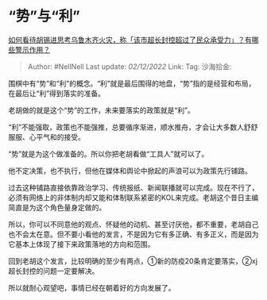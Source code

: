 # “势”与“利”

[如何看待胡锡进思考乌鲁木齐火灾，称「该市超长封控超过了民众承受力」？有哪些警示作用？](https://www.zhihu.com/question/568809008/answer/2775538038)

> Author: #NellNell
> Last update: *02/12/2022*
> Link:
> Tag:
> 沙海拾金:

围棋中有“势”和“利”的概念。“利”就是最后围得的地盘，“势”指的是经营和布局，在最后让“利”得到落实的准备。

老胡做的就是这个“势”的工作，未来要落实的政策就是“利”。

“利”不能强取，政策也不能强推，总要循序渐进，顺水推舟，才会让大多数人舒舒服服、心平气和的接受。

“势”就是为这个做准备的。所以你把老胡看做“工具人”就可以了。

他不定决策，也不执行，但他在媒体和舆论中掀起的声浪可以为政策先行铺路。

过去这种铺路直接依靠政治学习、传统报纸、新闻联播就可以完成。现在不行了，必须有网络上的非体制内却又能和体制联系紧密的KOL来完成。老胡这个昔日主编简直是为这个角色量身定做的。

所以，你可以不同意他的观点、怀疑他的动机、甚至讨厌他，都不重要，老胡自己也不会太在意。但不要小看他的发言，不是因为它有多正确、有多正义，而是因为它基本上体现了接下来政策落地的方向和范围。

回到老胡这个发言，比较明确的至少有两点，①新的防疫20条肯定要落实，②xj超长封控的问题一定要解决。

所以就耐心观望吧，事情已经在朝着好的方向发展了。
